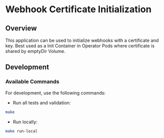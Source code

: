 # Webhook Certificate Initialization

## Overview

This application can be used to initialize webhooks with a certificate and key. Best used as a Init Container in Operator Pods where certificate is shared by emptyDir Volume.

## Development

### Available Commands

For development, use the following commands:

- Run all tests and validation:

```bash
make
```

- Run locally:

```bash
make run-local
```
